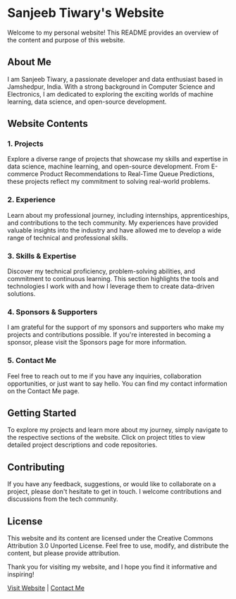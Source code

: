 # Sanjeeb Tiwary's Website

Welcome to my personal website! This README provides an overview of the content and purpose of this website.

## About Me

I am Sanjeeb Tiwary, a passionate developer and data enthusiast based in Jamshedpur, India. With a strong background in Computer Science and Electronics, I am dedicated to exploring the exciting worlds of machine learning, data science, and open-source development.

## Website Contents

### 1. **Projects**

Explore a diverse range of projects that showcase my skills and expertise in data science, machine learning, and open-source development. From E-commerce Product Recommendations to Real-Time Queue Predictions, these projects reflect my commitment to solving real-world problems.

### 2. **Experience**

Learn about my professional journey, including internships, apprenticeships, and contributions to the tech community. My experiences have provided valuable insights into the industry and have allowed me to develop a wide range of technical and professional skills.

### 3. **Skills & Expertise**

Discover my technical proficiency, problem-solving abilities, and commitment to continuous learning. This section highlights the tools and technologies I work with and how I leverage them to create data-driven solutions.

### 4. **Sponsors & Supporters**

I am grateful for the support of my sponsors and supporters who make my projects and contributions possible. If you're interested in becoming a sponsor, please visit the Sponsors page for more information.

### 5. **Contact Me**

Feel free to reach out to me if you have any inquiries, collaboration opportunities, or just want to say hello. You can find my contact information on the Contact Me page.

## Getting Started

To explore my projects and learn more about my journey, simply navigate to the respective sections of the website. Click on project titles to view detailed project descriptions and code repositories.

## Contributing

If you have any feedback, suggestions, or would like to collaborate on a project, please don't hesitate to get in touch. I welcome contributions and discussions from the tech community.

## License

This website and its content are licensed under the Creative Commons Attribution 3.0 Unported License. Feel free to use, modify, and distribute the content, but please provide attribution.

Thank you for visiting my website, and I hope you find it informative and inspiring!

[Visit Website](https://sanjeebtiwary.github.io/Sanjeeb-Tiwary/index.html) | [Contact Me](mailto:sanjeebtiwary9006@gmail.com)
